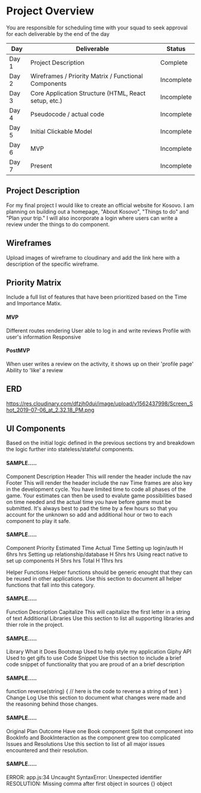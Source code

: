 # Project Overview

You are responsible for scheduling time with your squad to seek approval for each deliverable by the end of the day

Day | Deliverable | Status
--- | --- | ---
Day 1	|Project Description |Complete
Day 2	|Wireframes / Priority Matrix / Functional Components |Incomplete
Day 3	|Core Application Structure (HTML, React setup, etc.) |Incomplete
Day 4	|Pseudocode / actual code |Incomplete
Day 5	|Initial Clickable Model |Incomplete
Day 6	|MVP |Incomplete
Day 7	|Present |Incomplete

## Project Description
For my final project I would like to create an official website for Kosovo. I am planning on building out a homepage, "About Kosovo", "Things to do" and "Plan your trip." I will also incorporate a login where users can write a review under the things to do component.

## Wireframes
Upload images of wireframe to cloudinary and add the link here with a description of the specific wireframe.

## Priority Matrix
Include a full list of features that have been prioritized based on the Time and Importance Matix.

#### MVP
Different routes rendering
User able to log in and write reviews
Profile with user's information
Responsive

#### PostMVP
When user writes a review on the activity, it shows up on their 'profile page'
Ability to 'like' a review

## ERD
https://res.cloudinary.com/dfzjh0dui/image/upload/v1562437998/Screen_Shot_2019-07-06_at_2.32.18_PM.png

## UI Components
Based on the initial logic defined in the previous sections try and breakdown the logic further into stateless/stateful components.

#### SAMPLE.....
Component	Description
Header	This will render the header include the nav
Footer	This will render the header include the nav
Time frames are also key in the development cycle. You have limited time to code all phases of the game. Your estimates can then be used to evalute game possibilities based on time needed and the actual time you have before game must be submitted. It's always best to pad the time by a few hours so that you account for the unknown so add and additional hour or two to each component to play it safe.

#### SAMPLE.....
Component	Priority	Estimated Time	Actual Time
Setting up login/auth	H	6hrs	hrs
Setting up relationship/database	H	5hrs	hrs
Using react native to set up components H 5hrs hrs
Total	H	11hrs	hrs

Helper Functions
Helper functions should be generic enought that they can be reused in other applications. Use this section to document all helper functions that fall into this category.

#### SAMPLE.....
Function	Description
Capitalize	This will capitalize the first letter in a string of text
Additional Libraries
Use this section to list all supporting libraries and thier role in the project.

#### SAMPLE.....
Library	What it Does
Bootstrap	Used to help style my application
Giphy API	Used to get gifs to use
Code Snippet
Use this section to include a brief code snippet of functionality that you are proud of an a brief description

#### SAMPLE.....
function reverse(string) {
	// here is the code to reverse a string of text
}
Change Log
Use this section to document what changes were made and the reasoning behind those changes.

#### SAMPLE.....
Original Plan	Outcome
Have one Book component	Split that component into BookInfo and BookInteraction as the component grew too complicated
Issues and Resolutions
Use this section to list of all major issues encountered and their resolution.

#### SAMPLE.....
ERROR: app.js:34 Uncaught SyntaxError: Unexpected identifier
RESOLUTION: Missing comma after first object in sources {} object
